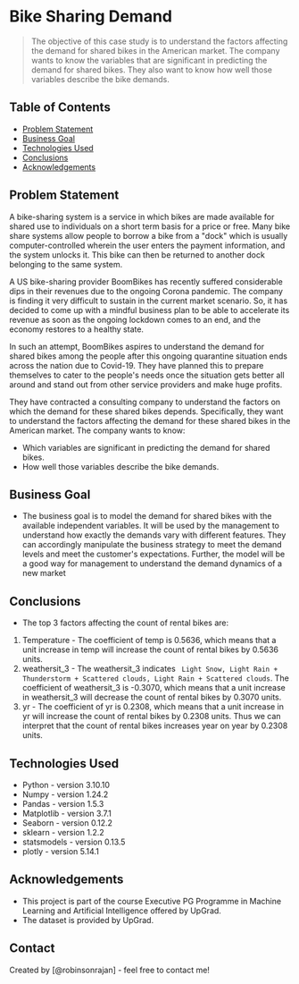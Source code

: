 # Bike Sharing Demand
> The objective of this case study is to understand the factors affecting the demand for shared bikes in the American market. The company wants to know the variables that are significant in predicting the demand for shared bikes. They also want to know how well those variables describe the bike demands. 

## Table of Contents
* [Problem Statement](#Problem-statement)
* [Business Goal](#business-goal)
* [Technologies Used](#technologies-used)
* [Conclusions](#conclusions)
* [Acknowledgements](#acknowledgements)


## Problem Statement
A bike-sharing system is a service in which bikes are made available for shared use to individuals on a short term basis for a price or free. Many bike share systems allow people to borrow a bike from a "dock" which is usually computer-controlled wherein the user enters the payment information, and the system unlocks it. This bike can then be returned to another dock belonging to the same system.


A US bike-sharing provider BoomBikes has recently suffered considerable dips in their revenues due to the ongoing Corona pandemic. The company is finding it very difficult to sustain in the current market scenario. So, it has decided to come up with a mindful business plan to be able to accelerate its revenue as soon as the ongoing lockdown comes to an end, and the economy restores to a healthy state. 


In such an attempt, BoomBikes aspires to understand the demand for shared bikes among the people after this ongoing quarantine situation ends across the nation due to Covid-19. They have planned this to prepare themselves to cater to the people's needs once the situation gets better all around and stand out from other service providers and make huge profits.


They have contracted a consulting company to understand the factors on which the demand for these shared bikes depends. Specifically, they want to understand the factors affecting the demand for these shared bikes in the American market. The company wants to know:

- Which variables are significant in predicting the demand for shared bikes.
- How well those variables describe the bike demands.  

## Business Goal
- The business goal is to model the demand for shared bikes with the available independent variables. It will be used by the management to understand how exactly the demands vary with different features. They can accordingly manipulate the business strategy to meet the demand levels and meet the customer's expectations. Further, the model will be a good way for management to understand the demand dynamics of a new market

## Conclusions
- The top 3 factors affecting the count of rental bikes are:  
1. Temperature - The coefficient of temp is 0.5636, which means that a unit increase in temp will increase the count of rental bikes by 0.5636 units.
2. weathersit_3 - The weathersit_3 indicates ` Light Snow, Light Rain + Thunderstorm + Scattered clouds, Light Rain + Scattered clouds`. The coefficient of weathersit_3 is -0.3070, which means that a unit increase in weathersit_3 will decrease the count of rental bikes by 0.3070 units.
3. yr  - The coefficient of yr is 0.2308, which means that a unit increase in yr will increase the count of rental bikes by 0.2308 units. Thus we can interpret that the count of rental bikes increases year on year by 0.2308 units.


## Technologies Used
- Python - version 3.10.10
- Numpy - version 1.24.2
- Pandas - version 1.5.3
- Matplotlib - version 3.7.1
- Seaborn - version 0.12.2
- sklearn - version 1.2.2
- statsmodels - version 0.13.5
- plotly - version 5.14.1


## Acknowledgements
- This project is part of the course Executive PG Programme in Machine Learning and Artificial Intelligence offered by UpGrad.
- The dataset is provided by UpGrad.


## Contact
Created by [@robinsonrajan] - feel free to contact me!
